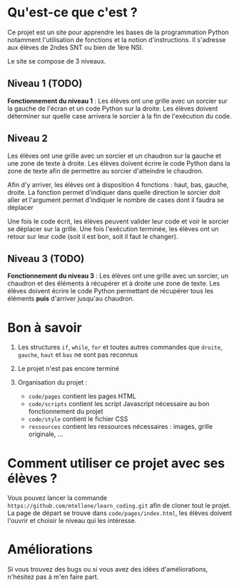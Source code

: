 # Qu'est-ce que c'est ?

Ce projet est un site pour apprendre les bases de la programmation Python notamment l'utilisation de fonctions et la notion d'instructions. Il s'adresse aux élèves de 2ndes SNT ou bien de 1ère NSI.

Le site se compose de 3 niveaux.

## Niveau 1 (**TODO**)

**Fonctionnement du niveau 1** : Les élèves ont une grille avec un sorcier sur la gauche de l'écran et un code Python sur la droite. Les élèves doivent déterminer sur quelle case arrivera le sorcier à la fin de l'exécution du code.

## Niveau 2

Les élèves ont une grille avec un sorcier et un chaudron sur la gauche et une zone de texte à droite. Les élèves doivent écrire le code Python dans la zone de texte afin de permettre au sorcier d'atteindre le chaudron.

Afin d'y arriver, les élèves ont à disposition 4 fonctions : haut, bas, gauche, droite. La fonction permet d'indiquer dans quelle direction le sorcier doit aller et l'argument permet d'indiquer le nombre de cases dont il faudra se déplacer 

Une fois le code écrit, les élèves peuvent valider leur code et voir le sorcier se déplacer sur la grille. Une fois l'exécution terminée, les élèves ont un retour sur leur code (soit il est bon, soit il faut le changer).

## Niveau 3 (**TODO**)

**Fonctionnement du niveau 3** : Les élèves ont une grille avec un sorcier, un chaudron et des éléments à récupérer et à droite une zone de texte. Les élèves doivent écrire le code Python permettant de récupérer tous les éléments **puis** d'arriver jusqu'au chaudron.


# Bon à savoir

1. Les structures `if`, `while`, `for` et toutes autres commandes que `droite`, `gauche`, `haut` et `bas` ne sont pas reconnus

2. Le projet n'est pas encore terminé

3. Organisation du projet : 
	* `code/pages` contient les pages HTML
	* `code/scripts` contient les script Javascript nécessaire au bon fonctionnement du projet
	* `code/style` contient le fichier CSS
	* `ressources` contient les ressources nécessaires : images, grille originale, ...


# Comment utiliser ce projet avec ses élèves ?

Vous pouvez lancer la commande `https://github.com/mtellene/learn_coding.git` afin de cloner tout le projet. La page de départ se trouve dans `code/pages/index.html`, les élèves doivent l'ouvrir et choisir le niveau qui les intéresse.

# Améliorations

Si vous trouvez des bugs ou si vous avez des idées d'améliorations, n'hésitez pas à m'en faire part.
